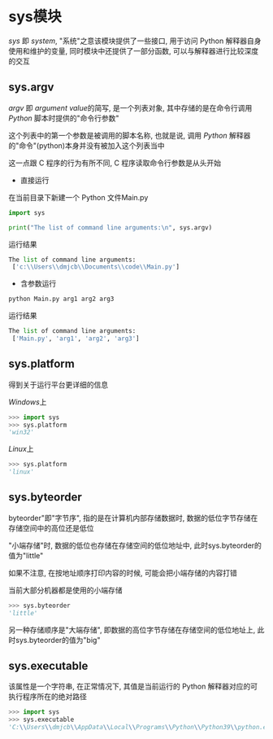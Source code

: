 <!--
 * @Brief        : 
 * @Author       : dmjcb
 * @Date         : 2022-10-24 18:18:03
 * @LastEditors  : dmjcb@outlook.com
 * @LastEditTime : 2024-09-28 14:28:58
-->


# sys模块

$sys$ 即 $system$, "系统"之意该模块提供了一些接口, 用于访问 Python 解释器自身使用和维护的变量, 同时模块中还提供了一部分函数, 可以与解释器进行比较深度的交互

## sys.argv

$argv$ 即 $argument$ $value$的简写, 是一个列表对象, 其中存储的是在命令行调用 $Python$ 脚本时提供的"命令行参数"

这个列表中的第一个参数是被调用的脚本名称, 也就是说, 调用 $Python$ 解释器的"命令"(python)本身并没有被加入这个列表当中

这一点跟 C 程序的行为有所不同, C 程序读取命令行参数是从头开始

- 直接运行

在当前目录下新建一个 Python 文件Main.py

```py
import sys

print("The list of command line arguments:\n", sys.argv)
```

运行结果

```py
The list of command line arguments:
 ['c:\\Users\\dmjcb\\Documents\\code\\Main.py']
```

- 含参数运行

```py
python Main.py arg1 arg2 arg3
```

运行结果

```py
The list of command line arguments: 
 ['Main.py', 'arg1', 'arg2', 'arg3']
```

## sys.platform

得到关于运行平台更详细的信息

$Windows$上

```py
>>> import sys
>>> sys.platform
'win32'
```

$Linux$上

```py
>>> sys.platform
'linux'
```

## sys.byteorder

byteorder"即"字节序", 指的是在计算机内部存储数据时, 数据的低位字节存储在存储空间中的高位还是低位

"小端存储"时, 数据的低位也存储在存储空间的低位地址中, 此时sys.byteorder的值为"little"

如果不注意, 在按地址顺序打印内容的时候, 可能会把小端存储的内容打错

当前大部分机器都是使用的小端存储

```py
>>> sys.byteorder
'little'
```

另一种存储顺序是"大端存储", 即数据的高位字节存储在存储空间的低位地址上, 此时sys.byteorder的值为"big"

## sys.executable

该属性是一个字符串, 在正常情况下, 其值是当前运行的 Python 解释器对应的可执行程序所在的绝对路径

```py
>>> import sys
>>> sys.executable
'C:\\Users\\dmjcb\\AppData\\Local\\Programs\\Python\\Python39\\python.exe'
```
